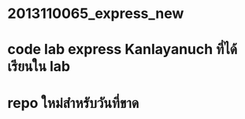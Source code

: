 # 2013110065_express_new
# code lab express Kanlayanuch ที่ได้เรียนใน lab
# repo ใหม่สำหรับวันที่ขาด
